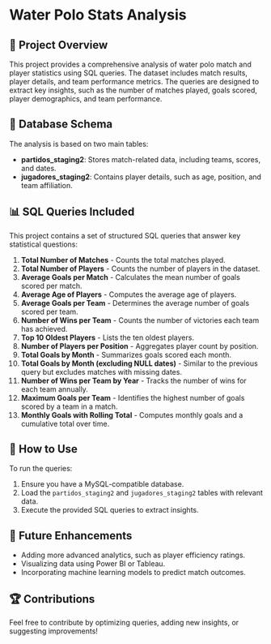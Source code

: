 # Water Polo Stats Analysis

## 📌 Project Overview

This project provides a comprehensive analysis of water polo match and player statistics using SQL queries. The dataset includes match results, player details, and team performance metrics. The queries are designed to extract key insights, such as the number of matches played, goals scored, player demographics, and team performance.

## 📂 Database Schema

The analysis is based on two main tables:

- **partidos\_staging2**: Stores match-related data, including teams, scores, and dates.
- **jugadores\_staging2**: Contains player details, such as age, position, and team affiliation.

## 📊 SQL Queries Included

This project contains a set of structured SQL queries that answer key statistical questions:

1. **Total Number of Matches** - Counts the total matches played.
2. **Total Number of Players** - Counts the number of players in the dataset.
3. **Average Goals per Match** - Calculates the mean number of goals scored per match.
4. **Average Age of Players** - Computes the average age of players.
5. **Average Goals per Team** - Determines the average number of goals scored per team.
6. **Number of Wins per Team** - Counts the number of victories each team has achieved.
7. **Top 10 Oldest Players** - Lists the ten oldest players.
8. **Number of Players per Position** - Aggregates player count by position.
9. **Total Goals by Month** - Summarizes goals scored each month.
10. **Total Goals by Month (excluding NULL dates)** - Similar to the previous query but excludes matches with missing dates.
11. **Number of Wins per Team by Year** - Tracks the number of wins for each team annually.
12. **Maximum Goals per Team** - Identifies the highest number of goals scored by a team in a match.
13. **Monthly Goals with Rolling Total** - Computes monthly goals and a cumulative total over time.

## 🚀 How to Use

To run the queries:

1. Ensure you have a MySQL-compatible database.
2. Load the `partidos_staging2` and `jugadores_staging2` tables with relevant data.
3. Execute the provided SQL queries to extract insights.

## 📌 Future Enhancements

- Adding more advanced analytics, such as player efficiency ratings.
- Visualizing data using Power BI or Tableau.
- Incorporating machine learning models to predict match outcomes.

## 🏆 Contributions

Feel free to contribute by optimizing queries, adding new insights, or suggesting improvements!



